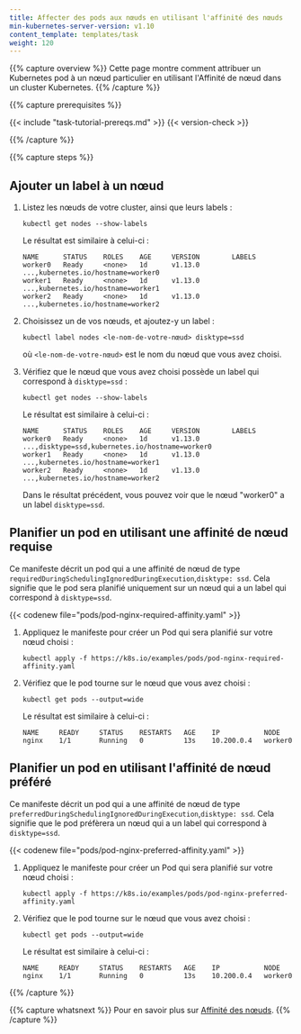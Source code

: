 ```yaml
---
title: Affecter des pods aux nœuds en utilisant l'affinité des nœuds
min-kubernetes-server-version: v1.10
content_template: templates/task
weight: 120
---
```


{{% capture overview %}}
Cette page montre comment attribuer un Kubernetes pod à un nœud particulier en utilisant l'Affinité de nœud dans un cluster Kubernetes.
{{% /capture %}}

{{% capture prerequisites %}}

{{< include "task-tutorial-prereqs.md" >}} {{< version-check >}}

{{% /capture %}}

{{% capture steps %}}

## Ajouter un label à un nœud

1. Listez les nœuds de votre cluster, ainsi que leurs labels :

    ```shell
    kubectl get nodes --show-labels
    ```
    Le résultat est similaire à celui-ci :

    ```shell
    NAME      STATUS    ROLES    AGE     VERSION        LABELS
    worker0   Ready     <none>   1d      v1.13.0        ...,kubernetes.io/hostname=worker0
    worker1   Ready     <none>   1d      v1.13.0        ...,kubernetes.io/hostname=worker1
    worker2   Ready     <none>   1d      v1.13.0        ...,kubernetes.io/hostname=worker2
    ```
1. Choisissez un de vos nœuds, et ajoutez-y un label :

    ```shell
    kubectl label nodes <le-nom-de-votre-nœud> disktype=ssd
    ```
    où `<le-nom-de-votre-nœud>` est le nom du nœud que vous avez choisi.

1. Vérifiez que le nœud que vous avez choisi possède un label qui correspond à `disktype=ssd` :

    ```shell
    kubectl get nodes --show-labels
    ```

    Le résultat est similaire à celui-ci :

    ```
    NAME      STATUS    ROLES    AGE     VERSION        LABELS
    worker0   Ready     <none>   1d      v1.13.0        ...,disktype=ssd,kubernetes.io/hostname=worker0
    worker1   Ready     <none>   1d      v1.13.0        ...,kubernetes.io/hostname=worker1
    worker2   Ready     <none>   1d      v1.13.0        ...,kubernetes.io/hostname=worker2
    ```

    Dans le résultat précédent, vous pouvez voir que le nœud "worker0" a un label `disktype=ssd`.

## Planifier un pod en utilisant une affinité de nœud requise

Ce manifeste décrit un pod qui a une affinité de nœud de type `requiredDuringSchedulingIgnoredDuringExecution`,`disktype: ssd`. 
Cela signifie que le pod sera planifié uniquement sur un nœud qui a un label qui correspond à `disktype=ssd`. 

{{< codenew file="pods/pod-nginx-required-affinity.yaml" >}}

1. Appliquez le manifeste pour créer un Pod qui sera planifié sur votre nœud choisi :
    
    ```shell
    kubectl apply -f https://k8s.io/examples/pods/pod-nginx-required-affinity.yaml
    ```

1. Vérifiez que le pod tourne sur le nœud que vous avez choisi :

    ```shell
    kubectl get pods --output=wide
    ```

    Le résultat est similaire à celui-ci :
    
    ```
    NAME     READY     STATUS    RESTARTS   AGE    IP           NODE
    nginx    1/1       Running   0          13s    10.200.0.4   worker0
    ```
    
## Planifier un pod en utilisant l'affinité de nœud préféré

Ce manifeste décrit un pod qui a une affinité de nœud de type `preferredDuringSchedulingIgnoredDuringExecution`,`disktype: ssd`. 
Cela signifie que le pod préfèrera un nœud qui a un label qui correspond à `disktype=ssd`. 

{{< codenew file="pods/pod-nginx-preferred-affinity.yaml" >}}

1. Appliquez le manifeste pour créer un Pod qui sera planifié sur votre nœud choisi :
    
    ```shell
    kubectl apply -f https://k8s.io/examples/pods/pod-nginx-preferred-affinity.yaml
    ```

1. Vérifiez que le pod tourne sur le nœud que vous avez choisi :

    ```shell
    kubectl get pods --output=wide
    ```

    Le résultat est similaire à celui-ci :
    
    ```
    NAME     READY     STATUS    RESTARTS   AGE    IP           NODE
    nginx    1/1       Running   0          13s    10.200.0.4   worker0
    ```

{{% /capture %}}

{{% capture whatsnext %}}
Pour en savoir plus sur
[Affinité des nœuds](/docs/concepts/configuration/assign-pod-node/#node-affinity).
{{% /capture %}}

